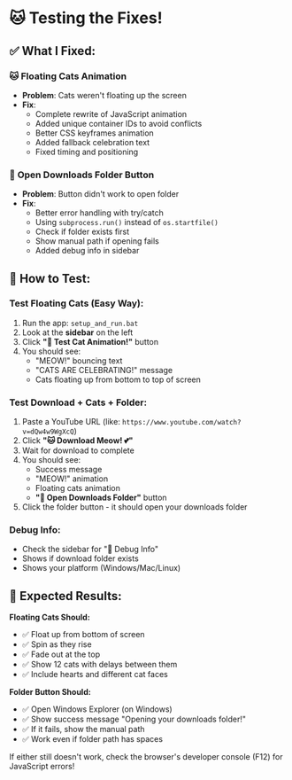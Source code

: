 # 🐱 Testing the Fixes!

## ✅ **What I Fixed:**

### 🐱 **Floating Cats Animation**
- **Problem**: Cats weren't floating up the screen
- **Fix**: 
  - Complete rewrite of JavaScript animation
  - Added unique container IDs to avoid conflicts
  - Better CSS keyframes animation
  - Added fallback celebration text
  - Fixed timing and positioning

### 📁 **Open Downloads Folder Button**
- **Problem**: Button didn't work to open folder
- **Fix**: 
  - Better error handling with try/catch
  - Using `subprocess.run()` instead of `os.startfile()`
  - Check if folder exists first
  - Show manual path if opening fails
  - Added debug info in sidebar

## 🧪 **How to Test:**

### **Test Floating Cats (Easy Way):**
1. Run the app: `setup_and_run.bat`
2. Look at the **sidebar** on the left
3. Click **"🎉 Test Cat Animation!"** button
4. You should see:
   - "MEOW!" bouncing text
   - "CATS ARE CELEBRATING!" message
   - Cats floating up from bottom to top of screen

### **Test Download + Cats + Folder:**
1. Paste a YouTube URL (like: `https://www.youtube.com/watch?v=dQw4w9WgXcQ`)
2. Click **"🐱 Download Meow! 💕"**
3. Wait for download to complete
4. You should see:
   - Success message
   - "MEOW!" animation
   - Floating cats animation
   - **"🐾 Open Downloads Folder"** button
5. Click the folder button - it should open your downloads folder

### **Debug Info:**
- Check the sidebar for "🔧 Debug Info"
- Shows if download folder exists
- Shows your platform (Windows/Mac/Linux)

## 🎯 **Expected Results:**

**Floating Cats Should:**
- ✅ Float up from bottom of screen
- ✅ Spin as they rise
- ✅ Fade out at the top
- ✅ Show 12 cats with delays between them
- ✅ Include hearts and different cat faces

**Folder Button Should:**
- ✅ Open Windows Explorer (on Windows)
- ✅ Show success message "Opening your downloads folder!"
- ✅ If it fails, show the manual path
- ✅ Work even if folder path has spaces

If either still doesn't work, check the browser's developer console (F12) for JavaScript errors!